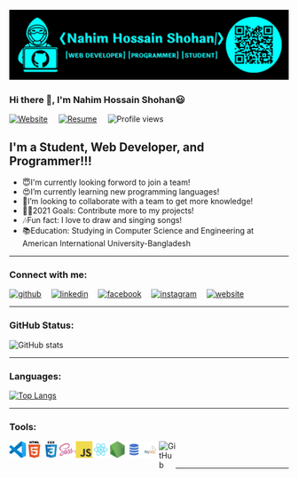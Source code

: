 ![I'm a Student, Web Developer, and Programmer!!!](https://github.com/NH-Shohan/NH-Shohan/blob/main/Nahim%20Hossain%20Shohan.png)

### Hi there 👋, I'm Nahim Hossain Shohan😃

[![Website](https://img.shields.io/github/watchers/NH-Shohan/NH-Shohan?color=%2300f&label=Portfolio&logo=Google%20Chrome&logoColor=%2300f&style=flat)](https://nh-shohan.netlify.app/)
&nbsp;&nbsp;&nbsp;
[![Resume](https://img.shields.io/github/watchers/NH-Shohan/NH-Shohan?color=%23f00&label=Resume&logo=Adobe%20Acrobat%20Reader&logoColor=%23f00&style=flat)](https://drive.google.com/file/d/1q5o48sk0OJg9ozq96b0K8iNjlI8OD1YF/view?usp=sharing)
&nbsp;&nbsp;&nbsp;
![Profile views](https://gpvc.arturio.dev/NH-Shohan) 


## I'm a Student, Web Developer, and Programmer!!!
- 😇I'm currently looking forword to join a team!
- 😍I’m currently learning new programming languages!
- 🧐I’m looking to collaborate with a team to get more knowledge!
- 👨‍💻2021 Goals: Contribute more to my projects!
- 🎶Fun fact: I love to draw and singing songs!
- 📚Education: Studying in Computer Science and Engineering at American International University-Bangladesh

<hr/>

### Connect with me:

[<img src='https://cdn.jsdelivr.net/npm/simple-icons@3.0.1/icons/github.svg' alt='github' height='30'>](https://github.com/https://github.com/NH-Shohan)&emsp;
[<img src='https://cdn.jsdelivr.net/npm/simple-icons@3.0.1/icons/linkedin.svg' alt='linkedin' height='30'>](https://www.linkedin.com/in/https://www.linkedin.com/in/nahim-hossain-shohan-4221131bb//)&emsp;
[<img src='https://cdn.jsdelivr.net/npm/simple-icons@3.0.1/icons/facebook.svg' alt='facebook' height='30'>](https://www.facebook.com/https://www.facebook.com/nahim.hossain.shohan.3/)&emsp;
[<img src='https://cdn.jsdelivr.net/npm/simple-icons@3.0.1/icons/instagram.svg' alt='instagram' height='30'>](https://www.instagram.com/https://www.instagram.com/nahim.hossain.shohan//)&emsp;
[<img src='https://cdn.jsdelivr.net/npm/simple-icons@3.0.1/icons/icloud.svg' alt='website' height='30'>](https://nh-shohan.netlify.app/)  

<hr/>

### GitHub Status:
![GitHub stats](https://github-readme-stats.vercel.app/api?username=NH-Shohan&show_icons=true&theme=dark)
<br/>
<hr/>

### Languages:
[![Top Langs](https://github-readme-stats.vercel.app/api/top-langs/?username=NH-Shohan&layout=compact&theme=dark)](https://github.com/NH-Shohan)

<hr/>

### Tools:
[<img align="left" alt="Visual Studio Code" width="30px" src="https://raw.githubusercontent.com/github/explore/80688e429a7d4ef2fca1e82350fe8e3517d3494d/topics/visual-studio-code/visual-studio-code.png" />](https://code.visualstudio.com/)

[<img align="left" alt="HTML5" width="30px" src="https://raw.githubusercontent.com/github/explore/80688e429a7d4ef2fca1e82350fe8e3517d3494d/topics/html/html.png" />](https://www.w3schools.com/html/)

[<img align="left" alt="CSS3" width="30px" src="https://raw.githubusercontent.com/github/explore/80688e429a7d4ef2fca1e82350fe8e3517d3494d/topics/css/css.png" />](https://www.w3schools.com/css/)

[<img align="left" alt="Sass" width="30px" src="https://raw.githubusercontent.com/github/explore/80688e429a7d4ef2fca1e82350fe8e3517d3494d/topics/sass/sass.png" />](https://www.w3schools.com/sass/)

[<img align="left" alt="JavaScript" width="30px" src="https://raw.githubusercontent.com/github/explore/80688e429a7d4ef2fca1e82350fe8e3517d3494d/topics/javascript/javascript.png" />](https://www.w3schools.com/js/)

[<img align="left" alt="React" width="30px" src="https://raw.githubusercontent.com/github/explore/80688e429a7d4ef2fca1e82350fe8e3517d3494d/topics/react/react.png" />](https://www.w3schools.com/react/)

[<img align="left" alt="Node.js" width="30px" src="https://raw.githubusercontent.com/github/explore/80688e429a7d4ef2fca1e82350fe8e3517d3494d/topics/nodejs/nodejs.png" />](https://www.w3schools.com/nodejs/nodejs_intro.asp)

[<img align="left" alt="SQL" width="30px" src="https://raw.githubusercontent.com/github/explore/80688e429a7d4ef2fca1e82350fe8e3517d3494d/topics/sql/sql.png" />](https://www.w3schools.com/sql/)

[<img align="left" alt="MySQL" width="30px" src="https://raw.githubusercontent.com/github/explore/80688e429a7d4ef2fca1e82350fe8e3517d3494d/topics/mysql/mysql.png" />](https://www.w3schools.com/php/php_mysql_intro.asp)

[<img align="left" alt="GitHub" width="30px" src="https://user-images.githubusercontent.com/83342210/120072229-94524d00-c0b4-11eb-9e07-1420e2e8ffe4.png" />](https://github.com/)

<br />
<br />
<hr/>

[website]: https://nh-shohan.netlify.app/
[linkedin]: https://www.linkedin.com/in/nahim-hossain-shohan-4221131bb/
[instagram]: https://www.instagram.com/nahim.hossain.shohan/
